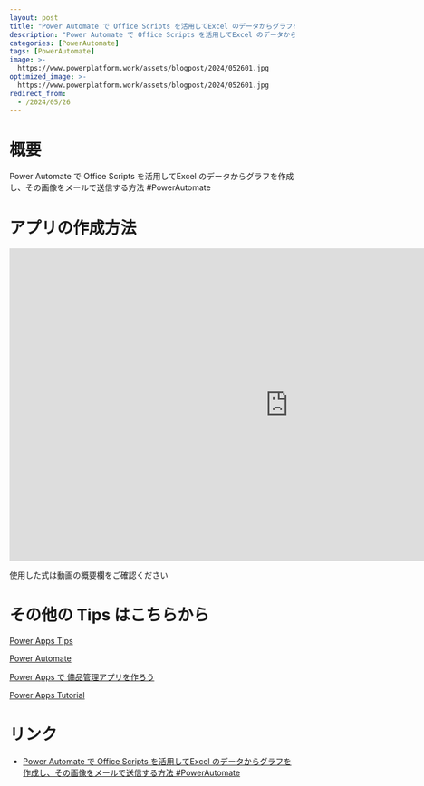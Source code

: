 ```yaml
---
layout: post
title: "Power Automate で Office Scripts を活用してExcel のデータからグラフを作成し、その画像をメールで送信する方法 #PowerAutomate"
description: "Power Automate で Office Scripts を活用してExcel のデータからグラフを作成し、その画像をメールで送信する方法 #PowerAutomateを動画で分かりやすく解説"
categories: [PowerAutomate]
tags: [PowerAutomate]
image: >-
  https://www.powerplatform.work/assets/blogpost/2024/052601.jpg
optimized_image: >-
  https://www.powerplatform.work/assets/blogpost/2024/052601.jpg
redirect_from:
  - /2024/05/26
---
```



#  概要

Power Automate で Office Scripts を活用してExcel のデータからグラフを作成し、その画像をメールで送信する方法 #PowerAutomate


# アプリの作成方法

<iframe width="983" height="553" src="https://www.youtube.com/embed/INYcTLuq7QY" title="YouTube video player" frameborder="0" allow="accelerometer; autoplay; clipboard-write; encrypted-media; gyroscope; picture-in-picture" allowfullscreen></iframe>


使用した式は動画の概要欄をご確認ください


# その他の Tips はこちらから

[Power Apps Tips](https://www.youtube.com/watch?v=VrAQf3JQ7yM&list=PLVhFi1fb3DqakSLVMn22DDcySXh9jtzi- )


[Power Automate](https://www.youtube.com/watch?v=-YnJYT0ASEM&list=PLVhFi1fb3Dqbzic6GieqnLFgD3aTj-eHA)


[Power Apps で 備品管理アプリを作ろう](https://www.youtube.com/playlist?list=PLVhFi1fb3DqZM3HKb8Hea6XEL96990Fyn)


[Power Apps Tutorial](https://www.youtube.com/playlist?list=PLVhFi1fb3DqalxpL974VvAJvV4iWoSbe_)


# リンク


- [Power Automate で Office Scripts を活用してExcel のデータからグラフを作成し、その画像をメールで送信する方法 #PowerAutomate](https://www.youtube.com/watch?v=INYcTLuq7QY)

